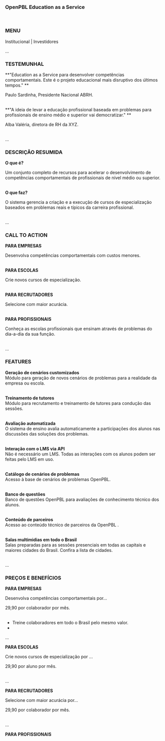 
<a name="portuguese"></a> 
<br>

### OpenPBL Education as a Service

<br>

### MENU

Institucional  |  Investidores 

...

### TESTEMUNHAL

**"Education as a Service para desenvolver competências comportamentais. Este é o projeto educacional mais disruptivo dos últimos tempos." ** 

Paulo Sardinha, Presidente Nacional ABRH.<br><br>


**"A ideia de levar a educação profissional baseada em problemas para profissionais de ensino médio e superior vai democratizar." **

Alba Valéria, diretora de RH da XYZ.<br><br>


...

### DESCRIÇÃO RESUMIDA

**O que é?** 
 
Um conjunto  completo de recursos para acelerar o desenvolvimento de competências comportamentais de profissionais de nível médio ou superior. <br><br>


**O que faz?**

O sistema gerencia a criação e a execução de cursos de especialização baseados em problemas reais e típicos da carreira profissional. <br><br>


...

### CALL TO ACTION

**PARA EMPRESAS**

Desenvolva competências comportamentais com custos menores. <br><br>


**PARA ESCOLAS**

Crie novos cursos de especialização. <br><br>


**PARA RECRUTADORES**

Selecione com maior acurácia. <br><br>


**PARA PROFISSIONAIS** 

Conheça as escolas profissionais que ensinam através de problemas do dia-a-dia da sua função. <br><br>


...

### FEATURES 

**Geração de cenários customizados**<br>
Módulo para geração de novos cenários de problemas para a realidade da empresa ou escola. <br><br>

**Treinamento de tutores**<br>
Módulo para recrutamento e treinamento de tutores para condução das sessões.<br><br>

**Avaliação automatizada**<br>
O sistema de ensino avalia automaticamente a participações dos alunos nas discussões das  soluções dos problemas.<br><br>

**Interação com o LMS  via API**<br>
Não é necessário um LMS. Todas as interações com os alunos podem ser feitas pelo LMS em uso. <br><br>

**Catálogo de cenários de problemas**<br>
Acesso à base de cenários de problemas OpenPBL.<br><br>

**Banco de questões** <br>
Banco de questões OpenPBL para avaliações de conhecimento técnico dos alunos.<br><br>

**Conteúdo de parceiros** <br>
Acesso ao conteúdo técnico de parceiros da OpenPBL .<br><br>

**Salas multimidias em todo o Brasil** <br>
Salas preparadas para as sessões presenciais em todas as capitais e maiores cidades do Brasil. Confira a lista de cidades. <br><br>



...

### PREÇOS E BENEFÍCIOS

**PARA EMPRESAS**

Desenvolva competências comportamentais por... 

29,90 por colaborador por mês. <br><br>

- Treine colaboradores em todo o Brasil pelo mesmo valor.
- 


...

**PARA ESCOLAS**

Crie novos cursos de especialização por ...

29,90 por aluno por mês. <br><br>



... 

**PARA RECRUTADORES**

Selecione com maior acurácia por...  

29,90 por colaborador por mês. <br><br>



...

**PARA PROFISSIONAIS**


